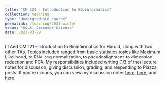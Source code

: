 ```yaml
---
title: "CM 121 - Introduction to Bioinformatics"
collection: teaching
type: "Undergraduate course"
permalink: /teaching/2023-winter
venue: "UCLA, Computer Science"
date: 2023-03-29
---
```


I TAed CM 121 - Introduction to Bioinformatics for Harold, along with two other TAs. Topics included ranged from basic statistics topics like Maximum Likelihood, to RNA-seq normalization, to pseudoalignment, to dimension reduction and PCA. My responsibilities included writing \(1/3 of the\) lecture notes for discussion, giving discussion, grading, and responding to Piazza posts. If you're curious, you can view my discussion notes [here](http://localhost:4000/files/Discussion_1___Conditional_Probability.pdf), [here](http://localhost:4000/files/Discussion_3___RNA_seq_normalization_overview-3.pdf), and [here](http://localhost:4000/files/Discussion_4___pseudoalignment-1.pdf).